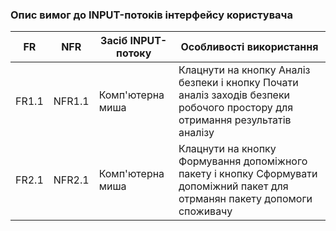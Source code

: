 ### Опис вимог до INPUT-потоків інтерфейсу користувача
| FR    | NFR    | Засіб INPUT-потоку | Особливості використання |
|-----  |-----   |-----|-----|
| FR1.1 | NFR1.1 | Комп'ютерна миша |Клацнути на кнопку Аналіз безпеки і кнопку Почати аналіз заходів безпеки робочого простору для отримання результатів аналізу |
| FR2.1 | NFR2.1 | Комп'ютерна миша |Клацнути на кнопку Формування допоміжного пакету і кнопку Сформувати допоміжний пакет для отрманян пакету допомоги споживачу |
